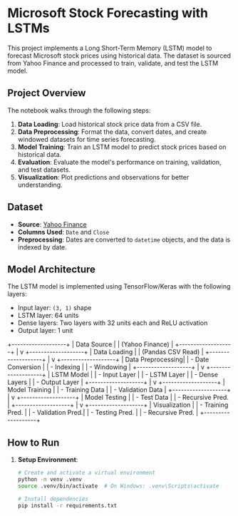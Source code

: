 # Microsoft Stock Forecasting with LSTMs

This project implements a Long Short-Term Memory (LSTM) model to forecast Microsoft stock prices using historical data. The dataset is sourced from Yahoo Finance and processed to train, validate, and test the LSTM model.

## Project Overview

The notebook walks through the following steps:
1. **Data Loading**: Load historical stock price data from a CSV file.
2. **Data Preprocessing**: Format the data, convert dates, and create windowed datasets for time series forecasting.
3. **Model Training**: Train an LSTM model to predict stock prices based on historical data.
4. **Evaluation**: Evaluate the model's performance on training, validation, and test datasets.
5. **Visualization**: Plot predictions and observations for better understanding.

## Dataset

- **Source**: [Yahoo Finance](https://finance.yahoo.com/quote/MSFT/history/)
- **Columns Used**: `Date` and `Close`
- **Preprocessing**: Dates are converted to `datetime` objects, and the data is indexed by date.

## Model Architecture

The LSTM model is implemented using TensorFlow/Keras with the following layers:
- Input layer: `(3, 1)` shape
- LSTM layer: 64 units
- Dense layers: Two layers with 32 units each and ReLU activation
- Output layer: 1 unit

+-------------------+
|   Data Source     |
| (Yahoo Finance)   |
+-------------------+
          |
          v
+-------------------+
|  Data Loading     |
| (Pandas CSV Read) |
+-------------------+
          |
          v
+-------------------+
| Data Preprocessing|
| - Date Conversion |
| - Indexing        |
| - Windowing       |
+-------------------+
          |
          v
+-------------------+
|   LSTM Model      |
| - Input Layer     |
| - LSTM Layer      |
| - Dense Layers    |
| - Output Layer    |
+-------------------+
          |
          v
+-------------------+
| Model Training    |
| - Training Data   |
| - Validation Data |
+-------------------+
          |
          v
+-------------------+
|   Model Testing   |
| - Test Data       |
| - Recursive Pred. |
+-------------------+
          |
          v
+-------------------+
|   Visualization   |
| - Training Pred.  |
| - Validation Pred.|
| - Testing Pred.   |
| - Recursive Pred. |
+-------------------+

## How to Run

1. **Setup Environment**:
   ```bash
   # Create and activate a virtual environment
   python -m venv .venv
   source .venv/bin/activate  # On Windows: .venv\Scripts\activate

   # Install dependencies
   pip install -r requirements.txt